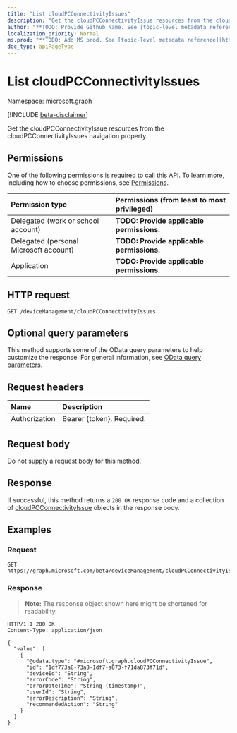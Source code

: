 ```yaml
---
title: "List cloudPCConnectivityIssues"
description: "Get the cloudPCConnectivityIssue resources from the cloudPCConnectivityIssues navigation property."
author: "**TODO: Provide Github Name. See [topic-level metadata reference](https://msgo.azurewebsites.net/add/document/guidelines/metadata.html#topic-level-metadata)**"
localization_priority: Normal
ms.prod: "**TODO: Add MS prod. See [topic-level metadata reference](https://msgo.azurewebsites.net/add/document/guidelines/metadata.html#topic-level-metadata)**"
doc_type: apiPageType
---
```


# List cloudPCConnectivityIssues
Namespace: microsoft.graph

[!INCLUDE [beta-disclaimer](../../includes/beta-disclaimer.md)]

Get the cloudPCConnectivityIssue resources from the cloudPCConnectivityIssues navigation property.

## Permissions
One of the following permissions is required to call this API. To learn more, including how to choose permissions, see [Permissions](/graph/permissions-reference).

|Permission type|Permissions (from least to most privileged)|
|:---|:---|
|Delegated (work or school account)|**TODO: Provide applicable permissions.**|
|Delegated (personal Microsoft account)|**TODO: Provide applicable permissions.**|
|Application|**TODO: Provide applicable permissions.**|

## HTTP request

<!-- {
  "blockType": "ignored"
}
-->
``` http
GET /deviceManagement/cloudPCConnectivityIssues
```

## Optional query parameters
This method supports some of the OData query parameters to help customize the response. For general information, see [OData query parameters](/graph/query-parameters).

## Request headers
|Name|Description|
|:---|:---|
|Authorization|Bearer {token}. Required.|

## Request body
Do not supply a request body for this method.

## Response

If successful, this method returns a `200 OK` response code and a collection of [cloudPCConnectivityIssue](../resources/cloudpcconnectivityissue.md) objects in the response body.

## Examples

### Request
<!-- {
  "blockType": "request",
  "name": "list_cloudpcconnectivityissue"
}
-->
``` http
GET https://graph.microsoft.com/beta/deviceManagement/cloudPCConnectivityIssues
```


### Response
>**Note:** The response object shown here might be shortened for readability.
<!-- {
  "blockType": "response",
  "truncated": true,
  "@odata.type": "Collection(microsoft.graph.cloudPCConnectivityIssue)"
}
-->
``` http
HTTP/1.1 200 OK
Content-Type: application/json

{
  "value": [
    {
      "@odata.type": "#microsoft.graph.cloudPCConnectivityIssue",
      "id": "1df773a8-73a8-1df7-a873-f71da873f71d",
      "deviceId": "String",
      "errorCode": "String",
      "errorDateTime": "String (timestamp)",
      "userId": "String",
      "errorDescription": "String",
      "recommendedAction": "String"
    }
  ]
}
```

